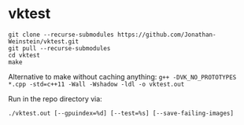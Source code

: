 # vktest

```
git clone --recurse-submodules https://github.com/Jonathan-Weinstein/vktest.git
git pull --recurse-submodules
cd vktest
make
```

Alternative to make without caching anything:
`g++ -DVK_NO_PROTOTYPES  *.cpp -std=c++11 -Wall -Wshadow -ldl -o vktest.out`

Run in the repo directory via:

`./vktest.out [--gpuindex=%d] [--test=%s] [--save-failing-images]`
